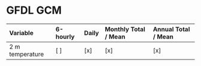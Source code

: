# GFDL GCM

| Variable | 6-hourly | Daily | Monthly Total / Mean | Annual Total / Mean |
|:-----|:-----|:------|:------|:------|
| 2 m temperature | [ ] | [x] | [x] | [x] | 
